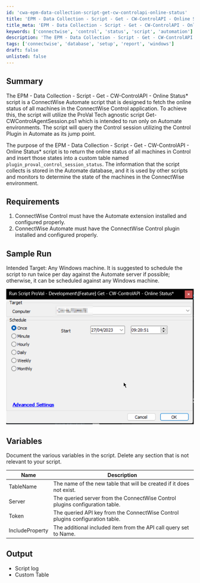 ```yaml
---
id: 'cwa-epm-data-collection-script-get-cw-controlapi-online-status'
title: 'EPM - Data Collection - Script - Get - CW-ControlAPI - Online Status'
title_meta: 'EPM - Data Collection - Script - Get - CW-ControlAPI - Online Status'
keywords: ['connectwise', 'control', 'status', 'script', 'automation']
description: 'The EPM - Data Collection - Script - Get - CW-ControlAPI - Online Status script is designed to fetch the online status of all machines in the ConnectWise Control application, utilizing the ProVal Tech agnostic script Get-CWControlAgentSession.ps1. It queries the Control session using the Control Plugin in Automate and stores the information in a custom table for further monitoring and reporting.'
tags: ['connectwise', 'database', 'setup', 'report', 'windows']
draft: false
unlisted: false
---
```

## Summary

The EPM - Data Collection - Script - Get - CW-ControlAPI - Online Status* script is a ConnectWise Automate script that is designed to fetch the online status of all machines in the ConnectWise Control application. To achieve this, the script will utilize the ProVal Tech agnostic script Get-CWControlAgentSession.ps1 which is intended to run only on Automate environments. The script will query the Control session utilizing the Control Plugin in Automate as its jump point.

The purpose of the EPM - Data Collection - Script - Get - CW-ControlAPI - Online Status* script is to return the online status of all machines in Control and insert those states into a custom table named `plugin_proval_control_session_status`. The information that the script collects is stored in the Automate database, and it is used by other scripts and monitors to determine the state of the machines in the ConnectWise environment.

## Requirements

1. ConnectWise Control must have the Automate extension installed and configured properly.
2. ConnectWise Automate must have the ConnectWise Control plugin installed and configured properly.

## Sample Run

Intended Target: Any Windows machine. It is suggested to schedule the script to run twice per day against the Automate server if possible; otherwise, it can be scheduled against any Windows machine.

![Sample Run](../../../static/img/Get---CW-ControlAPI---Online-Status/image_1.png)

## Variables

Document the various variables in the script. Delete any section that is not relevant to your script.

| Name           | Description                                                                 |
|----------------|-----------------------------------------------------------------------------|
| TableName      | The name of the new table that will be created if it does not exist.       |
| Server         | The queried server from the ConnectWise Control plugins configuration table.|
| Token          | The queried API key from the ConnectWise Control plugins configuration table.|
| IncludeProperty | The additional included item from the API call query set to Name.          |

## Output

- Script log
- Custom Table



